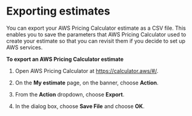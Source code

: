 # Exporting estimates<a name="export-estimate"></a>

You can export your AWS Pricing Calculator estimate as a CSV file\. This enables you to save the parameters that AWS Pricing Calculator used to create your estimate so that you can revisit them if you decide to set up AWS services\.<a name="export-estimate-proc"></a>

**To export an AWS Pricing Calculator estimate**

1. Open AWS Pricing Calculator at [https://calculator\.aws/\#/](https://calculator.aws/#/)\.

1. On the **My estimate** page, on the banner, choose **Action**\.

1. From the **Action** dropdown, choose **Export**\.

1. In the dialog box, choose **Save File** and choose **OK**\.
